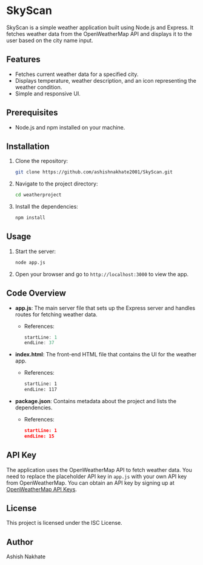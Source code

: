 # SkyScan

SkyScan is a simple weather application built using Node.js and Express. It fetches weather data from the OpenWeatherMap API and displays it to the user based on the city name input.

## Features

- Fetches current weather data for a specified city.
- Displays temperature, weather description, and an icon representing the weather condition.
- Simple and responsive UI.

## Prerequisites

- Node.js and npm installed on your machine.

## Installation

1. Clone the repository:

   ```bash
   git clone https://github.com/ashishnakhate2001/SkyScan.git
   ```

2. Navigate to the project directory:

   ```bash
   cd weatherproject
   ```

3. Install the dependencies:

   ```bash
   npm install
   ```

## Usage

1. Start the server:

   ```bash
   node app.js
   ```

2. Open your browser and go to `http://localhost:3000` to view the app.

## Code Overview

- **app.js**: The main server file that sets up the Express server and handles routes for fetching weather data.
  - References: 
    ```javascript:app.js
    startLine: 1
    endLine: 37
    ```

- **index.html**: The front-end HTML file that contains the UI for the weather app.
  - References:
    ```html:index.html
    startLine: 1
    endLine: 117
    ```

- **package.json**: Contains metadata about the project and lists the dependencies.
  - References:
    ```json:package.json
    startLine: 1
    endLine: 15
    ```

## API Key

The application uses the OpenWeatherMap API to fetch weather data. You need to replace the placeholder API key in `app.js` with your own API key from OpenWeatherMap. You can obtain an API key by signing up at [OpenWeatherMap API Keys](https://home.openweathermap.org/api_keys).

## License

This project is licensed under the ISC License.

## Author

Ashish Nakhate
